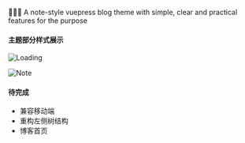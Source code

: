 :tada::tada::tada: A note-style vuepress blog theme with simple, clear and practical features for the purpose

#### 主题部分样式展示

![Loading](
https://ikangxu-static.oss-cn-beijing.aliyuncs.com/images/vuepress-theme-ic/loading.gif)

![Note](
https://ikangxu-static.oss-cn-beijing.aliyuncs.com/images/vuepress-theme-ic/note1.gif)

#### 待完成

- 兼容移动端
- 重构左侧树结构
- 博客首页
